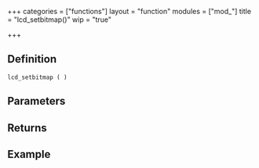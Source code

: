 +++
categories = ["functions"]
layout = "function"
modules = ["mod_"]
title = "lcd_setbitmap()"
wip = "true"

+++

## Definition

    lcd_setbitmap ( )

## Parameters

## Returns

## Example

```
```

